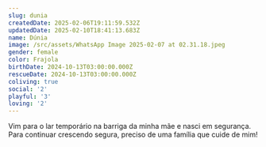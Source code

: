 ```yaml
---
slug: dunia
createdDate: 2025-02-06T19:11:59.532Z
updatedDate: 2025-02-10T18:41:13.683Z
name: Dúnia
image: /src/assets/WhatsApp Image 2025-02-07 at 02.31.18.jpeg
gender: female
color: Frajola
birthDate: 2024-10-13T03:00:00.000Z
rescueDate: 2024-10-13T03:00:00.000Z
coliving: true
social: '2'
playful: '3'
loving: '2'
---
```



Vim para o lar temporário na barriga da minha mãe e nasci em segurança. Para continuar crescendo segura, preciso de uma família que cuide de mim! 
